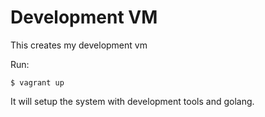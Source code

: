 # Development VM
This creates my development vm

Run:

```
$ vagrant up
```

It will setup the system with development tools and golang.

